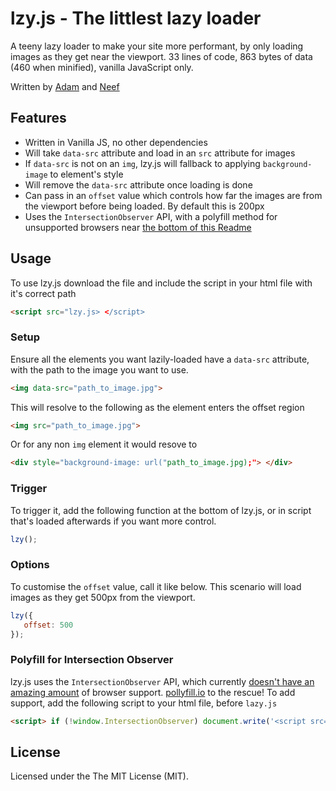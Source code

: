 # lzy.js - The littlest lazy loader
A teeny lazy loader to make your site more performant, by only loading images as they get near the viewport. 33 lines of code, 863 bytes of data (460 when minified), vanilla JavaScript only.

Written by [Adam](https://adamduncandesigns.com) and [Neef](https://neef.co)

## Features
* Written in Vanilla JS, no other dependencies
* Will take `data-src` attribute and load in an `src` attribute for images
* If `data-src` is not on an `img`, lzy.js will fallback to applying `background-image` to element's style
* Will remove the `data-src` attribute once loading is done
* Can pass in an `offset` value which controls how far the images are from the viewport before being loaded. By default this is 200px
* Uses the `IntersectionObserver` API, with a polyfill method for unsupported browsers near [the bottom of this Readme](https://github.com/neefrehman/lzy/blob/master/README.md#polyfill-for-intersection-observer)

## Usage
To use lzy.js download the file and include the script in your html file with it's correct path
```html
<script src="lzy.js> </script>
 ```
 
### Setup
Ensure all the elements you want lazily-loaded have a `data-src` attribute, with the path to the image you want to use.
```html
<img data-src="path_to_image.jpg">
```
This will resolve to the following as the element enters the offset region
```html
<img src="path_to_image.jpg">
```

Or for any non `img` element it would resove to
```html
<div style="background-image: url("path_to_image.jpg);"> </div>
```
 
### Trigger
To trigger it, add the following function at the bottom of lzy.js, or in script that's loaded afterwards if you want more control.
```javascript
lzy();
 ```
 
### Options
To customise the `offset` value, call it like below. This scenario will load images as they get 500px from the viewport.
```javascript
lzy({
   offset: 500
});
 ```

### Polyfill for Intersection Observer
lzy.js uses the `IntersectionObserver` API, which currently [doesn't have an amazing amount](https://caniuse.com/#feat=intersectionobserver) of browser support. [pollyfill.io](https://pollyfill.io) to the rescue! To add support, add the following script to your html file, before `lazy.js`
```html
<script> if (!window.IntersectionObserver) document.write('<script src="https://polyfill.io/v2/polyfill.min.js?features=IntersectionObserver"> <\/script>'); </script>
 ```
 
## License
Licensed under the The MIT License (MIT).
